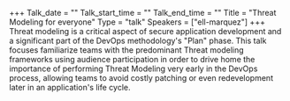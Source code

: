 +++
Talk_date = ""
Talk_start_time = ""
Talk_end_time = ""
Title = "Threat Modeling for everyone"
Type = "talk"
Speakers = ["ell-marquez"]
+++
Threat modeling is a critical aspect of secure application development and a significant part of the DevOps methodology's "Plan" phase. This talk focuses  familiarize teams with the predominant Threat modeling frameworks using audience participation  in order to drive home the importance of performing Threat Modeling very early in the DevOps process, allowing teams to avoid costly patching or even redevelopment later in an application's life cycle.
